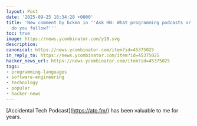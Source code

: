 ```yaml
---
layout: Post
date: '2025-09-25 16:34:28 +0000'
title: 'New comment by bckmn in ''Ask HN: What programming podcasts or newsletters
  do you follow?'''
toc: true
image: https://news.ycombinator.com/y18.svg
description:
canonical: https://news.ycombinator.com/item?id=45375025
in_reply_to: https://news.ycombinator.com/item?id=45375025
hacker_news_url: https://news.ycombinator.com/item?id=45375025
tags:
- programming-languages
- software-engineering
- technology
- popular
- hacker-news
---
```



<p>[Accidental Tech Podcast](<a href="https://atp.fm/" rel="nofollow">https://atp.fm/</a>) has been valuable to me for years.</p>
